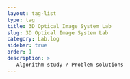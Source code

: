 ```yaml
---
layout: tag-list
type: tag
title: 3D Optical Image System Lab
slug: 3D Optical Image System Lab
category: Lab.log
sidebar: true
order: 1
description: >
   Algorithm study / Problem solutions
---
```

